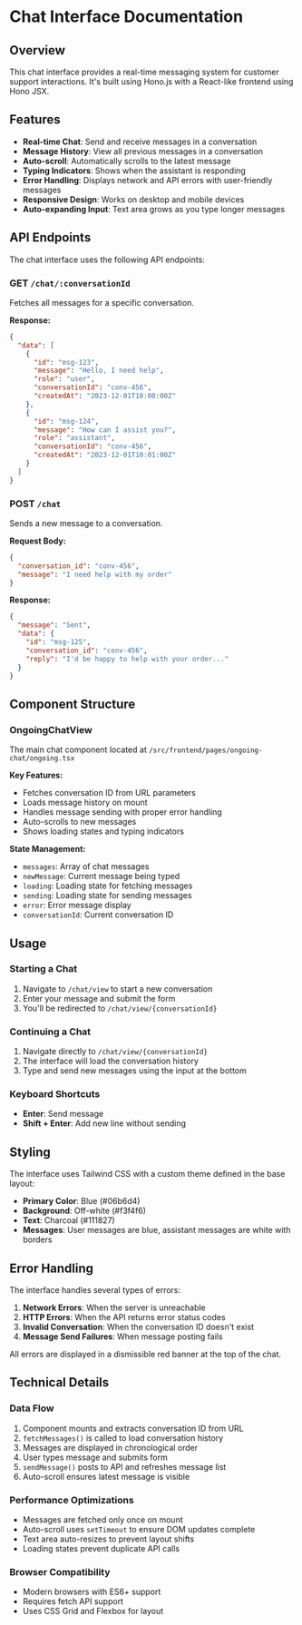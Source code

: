 # Chat Interface Documentation

## Overview

This chat interface provides a real-time messaging system for customer support interactions. It's built using Hono.js with a React-like frontend using Hono JSX.

## Features

- **Real-time Chat**: Send and receive messages in a conversation
- **Message History**: View all previous messages in a conversation
- **Auto-scroll**: Automatically scrolls to the latest message
- **Typing Indicators**: Shows when the assistant is responding
- **Error Handling**: Displays network and API errors with user-friendly messages
- **Responsive Design**: Works on desktop and mobile devices
- **Auto-expanding Input**: Text area grows as you type longer messages

## API Endpoints

The chat interface uses the following API endpoints:

### GET `/chat/:conversationId`
Fetches all messages for a specific conversation.

**Response:**
```json
{
  "data": [
    {
      "id": "msg-123",
      "message": "Hello, I need help",
      "role": "user",
      "conversationId": "conv-456",
      "createdAt": "2023-12-01T10:00:00Z"
    },
    {
      "id": "msg-124", 
      "message": "How can I assist you?",
      "role": "assistant",
      "conversationId": "conv-456",
      "createdAt": "2023-12-01T10:01:00Z"
    }
  ]
}
```

### POST `/chat`
Sends a new message to a conversation.

**Request Body:**
```json
{
  "conversation_id": "conv-456",
  "message": "I need help with my order"
}
```

**Response:**
```json
{
  "message": "Sent",
  "data": {
    "id": "msg-125",
    "conversation_id": "conv-456",
    "reply": "I'd be happy to help with your order..."
  }
}
```

## Component Structure

### OngoingChatView
The main chat component located at `/src/frontend/pages/ongoing-chat/ongoing.tsx`

**Key Features:**
- Fetches conversation ID from URL parameters
- Loads message history on mount
- Handles message sending with proper error handling
- Auto-scrolls to new messages
- Shows loading states and typing indicators

**State Management:**
- `messages`: Array of chat messages
- `newMessage`: Current message being typed
- `loading`: Loading state for fetching messages
- `sending`: Loading state for sending messages
- `error`: Error message display
- `conversationId`: Current conversation ID

## Usage

### Starting a Chat
1. Navigate to `/chat/view` to start a new conversation
2. Enter your message and submit the form
3. You'll be redirected to `/chat/view/{conversationId}`

### Continuing a Chat  
1. Navigate directly to `/chat/view/{conversationId}`
2. The interface will load the conversation history
3. Type and send new messages using the input at the bottom

### Keyboard Shortcuts
- **Enter**: Send message
- **Shift + Enter**: Add new line without sending

## Styling

The interface uses Tailwind CSS with a custom theme defined in the base layout:

- **Primary Color**: Blue (#06b6d4)
- **Background**: Off-white (#f3f4f6)  
- **Text**: Charcoal (#111827)
- **Messages**: User messages are blue, assistant messages are white with borders

## Error Handling

The interface handles several types of errors:

1. **Network Errors**: When the server is unreachable
2. **HTTP Errors**: When the API returns error status codes
3. **Invalid Conversation**: When the conversation ID doesn't exist
4. **Message Send Failures**: When message posting fails

All errors are displayed in a dismissible red banner at the top of the chat.

## Technical Details

### Data Flow
1. Component mounts and extracts conversation ID from URL
2. `fetchMessages()` is called to load conversation history
3. Messages are displayed in chronological order
4. User types message and submits form
5. `sendMessage()` posts to API and refreshes message list
6. Auto-scroll ensures latest message is visible

### Performance Optimizations
- Messages are fetched only once on mount
- Auto-scroll uses `setTimeout` to ensure DOM updates complete
- Text area auto-resizes to prevent layout shifts
- Loading states prevent duplicate API calls

### Browser Compatibility
- Modern browsers with ES6+ support
- Requires fetch API support
- Uses CSS Grid and Flexbox for layout
